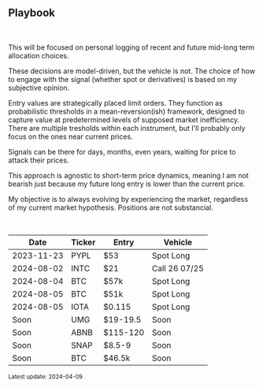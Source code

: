 ## Playbook

<br>

This will be focused on personal logging of recent and future mid-long term allocation choices.

These decisions are model-driven, but the vehicle is not. The choice of how to engage with the signal (whether spot or derivatives) is based on my subjective opinion.

Entry values are strategically placed limit orders. They function as probabilistic thresholds in a mean-reversion(ish) framework, designed to capture value at predetermined levels of supposed market inefficiency. There are multiple tresholds within each instrument, but I'll probably only focus on the ones near current prices. 

Signals can be there for days, months, even years, waiting for price to attack their prices.

This approach is agnostic to short-term price dynamics, meaning I am not bearish just because my future long entry is lower than the current price.

My objective is to always evolving by experiencing the market, regardless of my current market hypothesis. Positions are not substancial.

<br>

| Date       | Ticker | Entry    | Vehicle       |
|------------|--------|----------|---------------|
| 2023-11-23 | PYPL   | $53      | Spot Long     |
| 2024-08-02 | INTC   | $21      | Call 26 07/25 |
| 2024-08-04 | BTC    | $57k     | Spot Long     |
| 2024-08-05 | BTC    | $51k     | Spot Long     |
| 2024-08-05 | IOTA   | $0.115   | Spot Long     |
| Soon       | UMG    | $19-19.5 | Soon          |
| Soon       | ABNB   | $115-120 | Soon          |
| Soon       | SNAP   | $8.5-9   | Soon          |
| Soon       | BTC    | $46.5k   | Soon          |
 <small> Latest update: 2024-04-09  </small>




<br>

